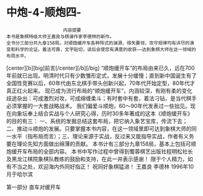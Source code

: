 # 中炮-4-顺炮四-

                         内容提要
    本书是象棋特级大师王嘉良与棋谱作家李德林的新作。
    全书分三部分共九章158局。对顺炮缓开车各种阵式的渊源，得失要领，攻守规律均有详尽的演变和科学的论证。着法可靠，文字贴切，读后会使您有满意的收获——达到象棋大师在这一领域的布局水平。

[center][b][big]前言[/center][/b][/big]
    “顺炮缓开车”的布局由来已久，远在700年前就已出现。明清时代只有少数雏形定式，发展十分缓慢；直到新中国诞生有了全国性竞赛以后，60年代由东北棋手带头创新兴起，70年代开始定型，80年代才真正红火起来。
    现已成为流行布局的“顺炮缓开车”，内涵较深，有刚有柔的变化歧途杂出：可成激烈对攻，可成绵缠柔斗；有时套中有套，着法刁钻，是当代棋手必须掌握的一大套战略战术。
    我们偏爱斗顺炮，60～90年代发表过一些拙见。现在向象坛奉上结合实战与个人研究心得，历时30多年著成的这本《顺炮缓开车》的目的有三：
    一、系统的发掘总结这套布局，把它纳入象艺宝库，传流下去；二、推动斗顺炮的发展。只要掌握本书内容，在这一领域里即可达到象棋大师的同一水平（指布局而言）；三、理论来源于实战，反过来又能指导实战，作者有义务要在理论先知方面做出绵薄的贡献。
    本书计有三部分九章158局，基本上包括可顺炮缓开车布局的全部内容。
    本书中写作过程中曾得到蜀蓉棋艺出版社程明松社长及黑龙江棋院象棋队教练的鼓励和支持，在此一并表示感谢！
    限于个人精力，如有不当之处，欢迎海内外同好指正！
    祝同好象棋猛进！
                            王嘉良 李德林
                         1996年10月于哈尔滨



第一部分 直车对缓开车

  